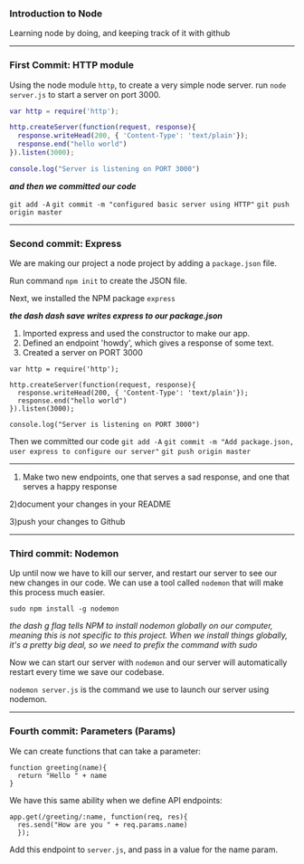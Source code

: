 ### Introduction to Node

Learning node by doing, and keeping track of it with github

-----
### First Commit: HTTP module
Using the node module `http`, to create a very simple node server. run `node server.js` to start a server on port 3000.
```g
var http = require('http');

http.createServer(function(request, response){
  response.writeHead(200, { 'Content-Type': 'text/plain'});
  response.end("hello world")
}).listen(3000);

console.log("Server is listening on PORT 3000")

```
___and then we committed our code___

`git add -A`
`git commit -m "configured basic server using HTTP"`
`git push origin master`

-----
### Second commit: Express
We are making our project a node project by adding a `package.json` file.

Run command `npm init` to create the JSON file.

Next, we installed the NPM package `express`

___the dash dash save writes express to our package.json___

1) Imported express and used the constructor to make our app.
2) Defined an endpoint 'howdy', which gives a response of some text.
3) Created a server on PORT 3000

```
var http = require('http');

http.createServer(function(request, response){
  response.writeHead(200, { 'Content-Type': 'text/plain'});
  response.end("hello world")
}).listen(3000);

console.log("Server is listening on PORT 3000")
```
Then we committed our code
`git add -A`
`git commit -m "Add package.json, user express to configure our server"`
`git push origin master`

-----

1) Make two new endpoints, one that serves a sad response, and one that serves a happy response

2)document your changes in your README

3)push your changes to Github

---
### Third commit: Nodemon
Up until now we have to kill our server, and restart our server to see our new changes in our code. We can use a tool called `nodemon` that will make this process much easier.

`sudo npm install -g nodemon`

*the dash g flag tells NPM to install nodemon globally on our computer, meaning this is not specific to this project. When we install things globally, it's a pretty big deal, so we need to prefix the command with sudo*

Now we can start our server with `nodemon` and our server will automatically restart every time we save our codebase.

`nodemon server.js` is the command we use to launch our server using nodemon.

---
### Fourth commit: Parameters (Params)
We can create functions that can take a parameter:
```
function greeting(name){
  return "Hello " + name
}
```
We have this same ability when we define API endpoints:
```
app.get(/greeting/:name, function(req, res){
  res.send("How are you " + req.params.name)
  });
```

Add this endpoint to `server.js`, and pass in a value for the name param.
